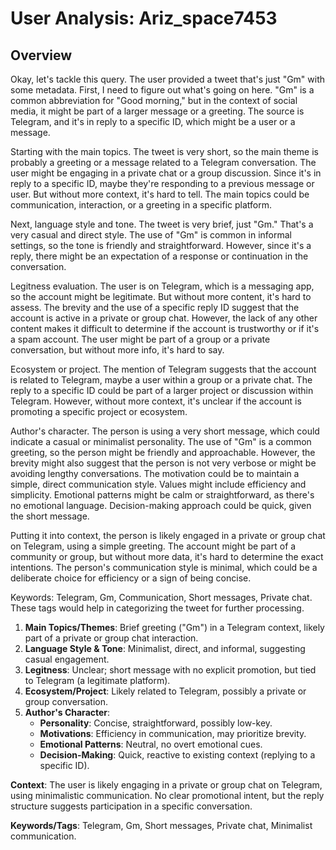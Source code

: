 # User Analysis: Ariz_space7453

## Overview

<think>
Okay, let's tackle this query. The user provided a tweet that's just "Gm" with some metadata. First, I need to figure out what's going on here. "Gm" is a common abbreviation for "Good morning," but in the context of social media, it might be part of a larger message or a greeting. The source is Telegram, and it's in reply to a specific ID, which might be a user or a message.

Starting with the main topics. The tweet is very short, so the main theme is probably a greeting or a message related to a Telegram conversation. The user might be engaging in a private chat or a group discussion. Since it's in reply to a specific ID, maybe they're responding to a previous message or user. But without more context, it's hard to tell. The main topics could be communication, interaction, or a greeting in a specific platform.

Next, language style and tone. The tweet is very brief, just "Gm." That's a very casual and direct style. The use of "Gm" is common in informal settings, so the tone is friendly and straightforward. However, since it's a reply, there might be an expectation of a response or continuation in the conversation.

Legitness evaluation. The user is on Telegram, which is a messaging app, so the account might be legitimate. But without more content, it's hard to assess. The brevity and the use of a specific reply ID suggest that the account is active in a private or group chat. However, the lack of any other content makes it difficult to determine if the account is trustworthy or if it's a spam account. The user might be part of a group or a private conversation, but without more info, it's hard to say.

Ecosystem or project. The mention of Telegram suggests that the account is related to Telegram, maybe a user within a group or a private chat. The reply to a specific ID could be part of a larger project or discussion within Telegram. However, without more context, it's unclear if the account is promoting a specific project or ecosystem.

Author's character. The person is using a very short message, which could indicate a casual or minimalist personality. The use of "Gm" is a common greeting, so the person might be friendly and approachable. However, the brevity might also suggest that the person is not very verbose or might be avoiding lengthy conversations. The motivation could be to maintain a simple, direct communication style. Values might include efficiency and simplicity. Emotional patterns might be calm or straightforward, as there's no emotional language. Decision-making approach could be quick, given the short message.

Putting it into context, the person is likely engaged in a private or group chat on Telegram, using a simple greeting. The account might be part of a community or group, but without more data, it's hard to determine the exact intentions. The person's communication style is minimal, which could be a deliberate choice for efficiency or a sign of being concise.

Keywords: Telegram, Gm, Communication, Short messages, Private chat. These tags would help in categorizing the tweet for further processing.
</think>

1. **Main Topics/Themes**: Brief greeting ("Gm") in a Telegram context, likely part of a private or group chat interaction.  
2. **Language Style & Tone**: Minimalist, direct, and informal, suggesting casual engagement.  
3. **Legitness**: Unclear; short message with no explicit promotion, but tied to Telegram (a legitimate platform).  
4. **Ecosystem/Project**: Likely related to Telegram, possibly a private or group conversation.  
5. **Author's Character**:  
   - **Personality**: Concise, straightforward, possibly low-key.  
   - **Motivations**: Efficiency in communication, may prioritize brevity.  
   - **Emotional Patterns**: Neutral, no overt emotional cues.  
   - **Decision-Making**: Quick, reactive to existing context (replying to a specific ID).  

**Context**: The user is likely engaging in a private or group chat on Telegram, using minimalistic communication. No clear promotional intent, but the reply structure suggests participation in a specific conversation.  

**Keywords/Tags**: Telegram, Gm, Short messages, Private chat, Minimalist communication.